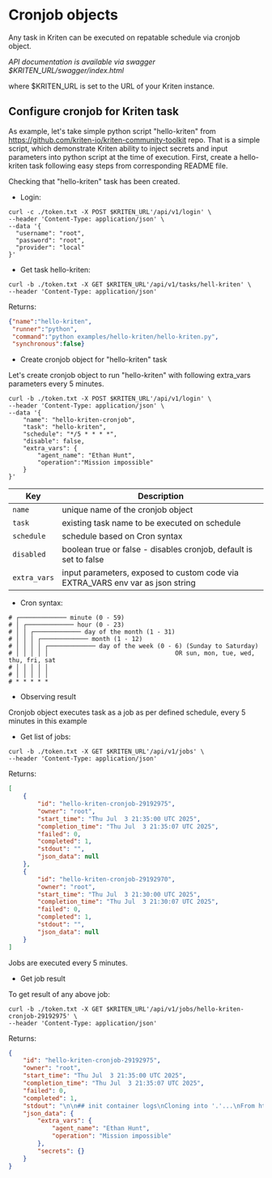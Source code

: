 # Cronjob objects

Any task in Kriten can be executed on repatable schedule via cronjob object.

*API documentation is available via swagger $KRITEN_URL/swagger/index.html*

where $KRITEN_URL is set to the URL of your Kriten instance.


## Configure cronjob for Kriten task

As example, let's take simple python script "hello-kriten" from https://github.com/kriten-io/kriten-community-toolkit repo. That is a simple script, which demonstrate Kriten ability to inject secrets and input parameters into python script at the time of execution. First, create a hello-kriten task following easy steps from corresponding README file.

Checking that "hello-kriten" task has been created.

* Login: 

```console
curl -c ./token.txt -X POST $KRITEN_URL'/api/v1/login' \
--header 'Content-Type: application/json' \
--data '{
  "username": "root",
  "password": "root",
  "provider": "local"
}' 
```

* Get task hello-kriten:

```console
curl -b ./token.txt -X GET $KRITEN_URL'/api/v1/tasks/hell-kriten' \
--header 'Content-Type: application/json'
```

Returns:
```json
{"name":"hello-kriten",
 "runner":"python",
 "command":"python examples/hello-kriten/hello-kriten.py",
 "synchronous":false}
```

* Create cronjob object for "hello-kriten" task

Let's create cronjob object to run "hello-kriten" with following extra_vars parameters every 5 minutes.

```console
curl -b ./token.txt -X POST $KRITEN_URL'/api/v1/login' \
--header 'Content-Type: application/json' \
--data '{
    "name": "hello-kriten-cronjob",
    "task": "hello-kriten",
    "schedule": "*/5 * * * *",
    "disable": false,
    "extra_vars": {
        "agent_name": "Ethan Hunt",
        "operation":"Mission impossible"
    }
}' 
```

|Key| Description | 
|---------|-----------|
|`name`| unique name of the cronjob object|
|`task`| existing task name to be executed on schedule|
|`schedule`| schedule based on Cron syntax|
|`disabled`| boolean true or false - disables cronjob, default is set to false|
|`extra_vars`| input parameters, exposed to custom code via EXTRA_VARS env var as json string|


* Cron syntax:

```console
# ┌───────────── minute (0 - 59)
# │ ┌───────────── hour (0 - 23)
# │ │ ┌───────────── day of the month (1 - 31)
# │ │ │ ┌───────────── month (1 - 12)
# │ │ │ │ ┌───────────── day of the week (0 - 6) (Sunday to Saturday)
# │ │ │ │ │                                   OR sun, mon, tue, wed, thu, fri, sat
# │ │ │ │ │
# │ │ │ │ │
# * * * * *
```

* Observing result

Cronjob object executes task as a job as per defined schedule, every 5 minutes in this example

* Get list of jobs:

```console
curl -b ./token.txt -X GET $KRITEN_URL'/api/v1/jobs' \
--header 'Content-Type: application/json'
```

Returns:

```json
[
    {
        "id": "hello-kriten-cronjob-29192975",
        "owner": "root",
        "start_time": "Thu Jul  3 21:35:00 UTC 2025",
        "completion_time": "Thu Jul  3 21:35:07 UTC 2025",
        "failed": 0,
        "completed": 1,
        "stdout": "",
        "json_data": null
    },
    {
        "id": "hello-kriten-cronjob-29192970",
        "owner": "root",
        "start_time": "Thu Jul  3 21:30:00 UTC 2025",
        "completion_time": "Thu Jul  3 21:30:07 UTC 2025",
        "failed": 0,
        "completed": 1,
        "stdout": "",
        "json_data": null
    }
]
```

Jobs are executed every 5 minutes.

* Get job result

To get result of any above job:

```console
curl -b ./token.txt -X GET $KRITEN_URL'/api/v1/jobs/hello-kriten-cronjob-29192975' \
--header 'Content-Type: application/json'
```

Returns:

```json
{
    "id": "hello-kriten-cronjob-29192975",
    "owner": "root",
    "start_time": "Thu Jul  3 21:35:00 UTC 2025",
    "completion_time": "Thu Jul  3 21:35:07 UTC 2025",
    "failed": 0,
    "completed": 1,
    "stdout": "\n\n## init container logs\nCloning into '.'...\nFrom https://github.com/kriten-io/kriten-community-toolkit.git\n6533c3d7f4a731f91e4b4db076abdb44bec322b6\tHEAD\n6533c3d7f4a731f91e4b4db076abdb44bec322b6\trefs/heads/main\n\n\n##application container logs \nHello, Kriten!\n\nThis script demonstrates Kriten's capabilities.\nIt reads input variables (EXTRA_VARS) and secrets, and prints them.\n\n\n^JSON\n\n{\"extra_vars\": {\"agent_name\": \"Ethan Hunt\", \"operation\": \"Mission impossible\"}, \"secrets\": {}}\n^JSON\n\n\n\nScript completed.\n",
    "json_data": {
        "extra_vars": {
            "agent_name": "Ethan Hunt",
            "operation": "Mission impossible"
        },
        "secrets": {}
    }
}
```




